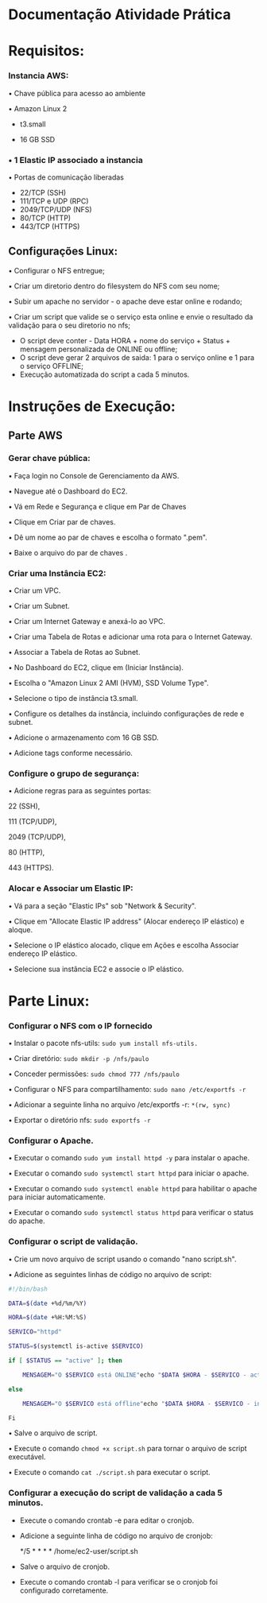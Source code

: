 # Documentação Atividade Prática

# Requisitos:
### Instancia AWS:

•	Chave pública para acesso ao ambiente

•	Amazon Linux 2 

- t3.small

-	16 GB SSD

### •	1 Elastic IP associado a instancia

•	Portas de comunicação liberadas 

-	22/TCP (SSH)
-	111/TCP e UDP (RPC)
- 2049/TCP/UDP (NFS)
- 80/TCP (HTTP)
- 443/TCP (HTTPS)
  
## Configurações Linux:

•	Configurar o NFS entregue;

•	Criar um diretorio dentro do filesystem do NFS com seu nome;

•	Subir um apache no servidor - o apache deve estar online e rodando;

•	Criar um script que valide se o serviço esta online e envie o resultado da validação para o seu diretorio no nfs; 

-	O script deve conter - Data HORA + nome do serviço + Status + mensagem personalizada de ONLINE ou offline;
-	O script deve gerar 2 arquivos de saida: 1 para o serviço online e 1 para o serviço OFFLINE;
-	Execução automatizada do script a cada 5 minutos.
  
# Instruções de Execução:

## Parte AWS
### Gerar chave pública:

•	Faça login no Console de Gerenciamento da AWS.

•	Navegue até o Dashboard do EC2.

•	Vá em Rede e Segurança e clique em Par de Chaves

•	Clique em Criar par de chaves.

•	Dê um nome ao par de chaves e escolha o formato ".pem".

•	Baixe o arquivo do par de chaves .

### Criar uma Instância EC2:

•	Criar um VPC.

•	Criar um Subnet.

•	Criar um Internet Gateway e anexá-lo ao VPC.

•	Criar uma Tabela de Rotas e adicionar uma rota para o Internet Gateway.

•	Associar a Tabela de Rotas ao Subnet.

•	No Dashboard do EC2, clique em (Iniciar Instância).

•	Escolha o "Amazon Linux 2 AMI (HVM), SSD Volume Type".

•	Selecione o tipo de instância t3.small.

•	Configure os detalhes da instância, incluindo configurações de rede e subnet.

•	Adicione o armazenamento com 16 GB SSD.

•	Adicione tags conforme necessário.

### Configure o grupo de segurança:

•	Adicione regras para as seguintes portas:

22 (SSH), 

111 (TCP/UDP), 

2049 (TCP/UDP), 

80 (HTTP), 

443 (HTTPS).

### Alocar e Associar um Elastic IP:
•	Vá para a seção "Elastic IPs" sob "Network & Security".

•	Clique em "Allocate Elastic IP address" (Alocar endereço IP elástico) e aloque.

•	Selecione o IP elástico alocado, clique em Ações e escolha Associar endereço IP elástico.

•	Selecione sua instância EC2 e associe o IP elástico.

# Parte Linux:
### Configurar o NFS com o IP fornecido
 
•	Instalar o pacote nfs-utils: ```sudo yum install nfs-utils.```

•	Criar diretório: ```sudo mkdir -p /nfs/paulo```

•	Conceder permissões: ```sudo chmod 777 /nfs/paulo```

•	Configurar o NFS para compartilhamento: ```sudo nano /etc/exportfs -r```

•	Adicionar a seguinte linha no arquivo /etc/exportfs -r: ```*(rw, sync)```

•	Exportar o diretório nfs: ```sudo exportfs -r```

### Configurar o Apache.

•	Executar o comando ```sudo yum install httpd -y``` para instalar o apache.

•	Executar o comando ```sudo systemctl start httpd``` para iniciar o apache.

•	Executar o comando ```sudo systemctl enable httpd``` para habilitar o apache para iniciar automaticamente.

•	Executar o comando ```sudo systemctl status httpd``` para verificar o status do apache.

### Configurar o script de validação.

•	Crie um novo arquivo de script usando o comando "nano script.sh".

•	Adicione as seguintes linhas de código no arquivo de script:
```bash
#!/bin/bash

DATA=$(date +%d/%m/%Y)

HORA=$(date +%H:%M:%S)

SERVICO="httpd"

STATUS=$(systemctl is-active $SERVICO)

if [ $STATUS == "active" ]; then

    MENSAGEM="O $SERVICO está ONLINE"echo "$DATA $HORA - $SERVICO - active - $MENSAGEM" >> /nfs/paulo/online.txt

else

    MENSAGEM="O $SERVICO está offline"echo "$DATA $HORA - $SERVICO - inactive - $MENSAGEM" >> /nfs/paulo/offline.txt

Fi 
```
•	Salve o arquivo de script.

•	Execute o comando ```chmod +x script.sh``` para tornar o arquivo de script executável.

•	Execute o comando ```cat ./script.sh``` para executar o script.

### Configurar a execução do script de validação a cada 5 minutos.

- Execute o comando crontab -e para editar o cronjob.

- Adicione a seguinte linha de código no arquivo de cronjob:

  */5 * * * * /home/ec2-user/script.sh

- Salve o arquivo de cronjob.

- Execute o comando crontab -l para verificar se o cronjob foi configurado corretamente.
